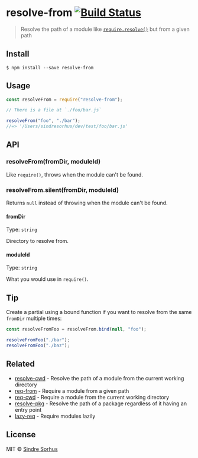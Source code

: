 # resolve-from [![Build Status](https://travis-ci.org/sindresorhus/resolve-from.svg?branch=master)](https://travis-ci.org/sindresorhus/resolve-from)

> Resolve the path of a module like [`require.resolve()`](https://nodejs.org/api/globals.html#globals_require_resolve) but from a given path

## Install

```
$ npm install --save resolve-from
```

## Usage

```js
const resolveFrom = require("resolve-from");

// There is a file at `./foo/bar.js`

resolveFrom("foo", "./bar");
//=> '/Users/sindresorhus/dev/test/foo/bar.js'
```

## API

### resolveFrom(fromDir, moduleId)

Like `require()`, throws when the module can't be found.

### resolveFrom.silent(fromDir, moduleId)

Returns `null` instead of throwing when the module can't be found.

#### fromDir

Type: `string`

Directory to resolve from.

#### moduleId

Type: `string`

What you would use in `require()`.

## Tip

Create a partial using a bound function if you want to resolve from the same `fromDir` multiple times:

```js
const resolveFromFoo = resolveFrom.bind(null, "foo");

resolveFromFoo("./bar");
resolveFromFoo("./baz");
```

## Related

- [resolve-cwd](https://github.com/sindresorhus/resolve-cwd) - Resolve the path of a module from the current working directory
- [req-from](https://github.com/sindresorhus/req-from) - Require a module from a given path
- [req-cwd](https://github.com/sindresorhus/req-cwd) - Require a module from the current working directory
- [resolve-pkg](https://github.com/sindresorhus/resolve-pkg) - Resolve the path of a package regardless of it having an entry point
- [lazy-req](https://github.com/sindresorhus/lazy-req) - Require modules lazily

## License

MIT © [Sindre Sorhus](https://sindresorhus.com)
